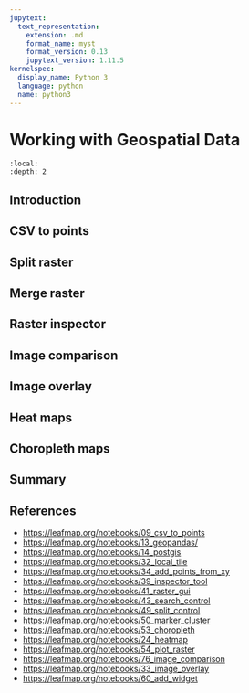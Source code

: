 ```yaml
---
jupytext:
  text_representation:
    extension: .md
    format_name: myst
    format_version: 0.13
    jupytext_version: 1.11.5
kernelspec:
  display_name: Python 3
  language: python
  name: python3
---
```


# Working with Geospatial Data

```{contents}
:local:
:depth: 2
```

## Introduction

## CSV to points

## Split raster

## Merge raster

## Raster inspector

## Image comparison

## Image overlay

## Heat maps

## Choropleth maps

## Summary

## References

- https://leafmap.org/notebooks/09_csv_to_points
- https://leafmap.org/notebooks/13_geopandas/
- https://leafmap.org/notebooks/14_postgis
- https://leafmap.org/notebooks/32_local_tile
- https://leafmap.org/notebooks/34_add_points_from_xy
- https://leafmap.org/notebooks/39_inspector_tool
- https://leafmap.org/notebooks/41_raster_gui
- https://leafmap.org/notebooks/43_search_control
- https://leafmap.org/notebooks/49_split_control
- https://leafmap.org/notebooks/50_marker_cluster
- https://leafmap.org/notebooks/53_choropleth
- https://leafmap.org/notebooks/24_heatmap
- https://leafmap.org/notebooks/54_plot_raster
- https://leafmap.org/notebooks/76_image_comparison
- https://leafmap.org/notebooks/33_image_overlay
- https://leafmap.org/notebooks/60_add_widget
